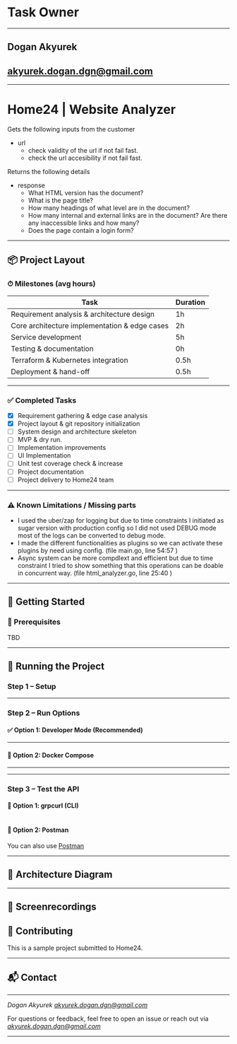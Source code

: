 # Task Owner
---
## Dogan Akyurek
## akyurek.dogan.dgn@gmail.com
---
# Home24 | Website Analyzer

Gets the following inputs from the customer
- url
    - check validity of the url if not fail fast.
    - check the url accesibility if not fail fast.

Returns the following details
- response
    - What HTML version has the document?
    - What is the page title?
    - How many headings of what level are in the document?
    - How many internal and external links are in the document? Are there any inaccessible links and how many?
    - Does the page contain a login form?

---

## 📦 Project Layout

### ⏱ Milestones (avg hours)

| Task                                            | Duration |
|-------------------------------------------------|----------|
| Requirement analysis & architecture design      | 1h       |
| Core architecture implementation & edge cases   | 2h       |
| Service development                             | 5h       |
| Testing & documentation                         | 0h       |
| Terraform & Kubernetes integration              | 0.5h     |
| Deployment & hand-off                           | 0.5h     |

---

### ✅ Completed Tasks

- [x] Requirement gathering & edge case analysis
- [x] Project layout & git repository initialization
- [ ] System design and architecture skeleton
- [ ] MVP & dry run.
- [ ] Implementation improvements
- [ ] UI Implementation
- [ ] Unit test coverage check & increase
- [ ] Project documentation
- [ ] Project delivery to Home24 team

---

### ⚠️ Known Limitations / Missing parts

- I used the uber/zap for logging but due to time constraints I initiated as sugar version with production config so I did not used DEBUG mode most of the logs can be converted to debug mode.
- I made the different functionalities as plugins so we can activate these plugins by need using config. (file main.go, line 54:57 )
- Async system can be more compdlext and efficient but due to time constraint I tried to show something that this operations can be doable in concurrent way. (file html_analyzer.go, line 25:40 )

---

## 🚀 Getting Started

### 🧰 Prerequisites

TBD

---

## 🧪 Running the Project

### Step 1 – Setup

---

### Step 2 – Run Options

#### ✅ Option 1: Developer Mode (Recommended)

---

#### 🐳 Option 2: Docker Compose
---

---

### Step 3 – Test the API


#### 🧪 Option 1: grpcurl (CLI)
```

```

#### 🧪 Option 2: Postman

You can also use [Postman](https://www.postman.com/) 

---

## 🧱 Architecture Diagram

---

## 📸 Screenrecordings


## 🤝 Contributing

This is a sample project submitted to Home24.

---

## 📬 Contact
---

*Dogan Akyurek*
*akyurek.dogan.dgn@gmail.com*

For questions or feedback, feel free to open an issue or reach out via *akyurek.dogan.dgn@gmail.com*

---
